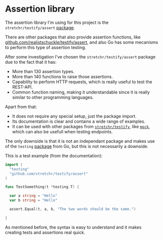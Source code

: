 # Assertion library

The assertion library I'm using for this project is the `stretchr/testify/assert` [package](https://godoc.org/github.com/stretchr/testify/assert).

There are other packages that also provide assertion functions, like [github.com/realistschuckle/testify/assert](https://godoc.org/github.com/realistschuckle/testify/assert), and also Go has some mecanisms to perform this type of assertion testing.

After some investigation I've chosen the `stretchr/testify/assert` package due to the fact that it has:

- More than 130 assertion types.
- More than 140 functions to raise those assertions.
- Capability to perform HTTP requests, which is really useful to test the REST-API.
- Common function naming, making it understandable since it is really similar to other programming languages.

Apart from that:

- It does not require any special setup, just the package import.
- Its documentation is clear and contains a wide range of examples.
- It can be used with other packages from [`stretchr/testify`](https://github.com/stretchr/testify), like [`mock`](https://godoc.org/github.com/stretchr/testify/mock), which can also be usefull when testing endpoints.

The only downside is that it is not an independant package and makes use of the `testing` [package](https://golang.org/pkg/testing/) from Go, but this is not necessarily a downside.

This is a test example (from the documentation):

```go
import (
  "testing"
  "github.com/stretchr/testify/assert"
)

func TestSomething(t *testing.T) {

  var a string = "Hello"
  var b string = "Hello"

  assert.Equal(t, a, b, "The two words should be the same.")

}
```

As mentioned before, the syntax is easy to understand and it makes creating tests and assertions real quick.
